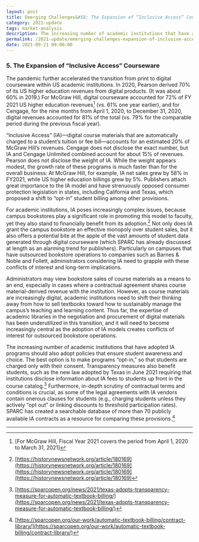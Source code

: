 ```yaml
---
layout: post
title: Emerging Challenges&#58; The Expansion of “Inclusive Access” Courseware
category: 2021-update
tags: market-analysis
description: The increasing number of academic institutions that have adopted IA programs should also adopt policies that ensure student awareness and choice. The best option is to make programs “opt-in,” so that students are charged only with their consent.  
permalink: /2021-update/emerging-challenges-expansion-of-inclusive-access
date: 2021-09-21 09:00:00
---
```


### 5. The Expansion of “Inclusive Access” Courseware

The pandemic further accelerated the transition from print to digital courseware within US academic institutions. In 2020, Pearson derived 70% of its US higher education revenues from digital products. (It was about 60% in 2019.) For McGraw Hill, digital courseware accounted for 72% of FY 2021 US higher education revenues[^18] (vs. 61% one year earlier), and for Cengage, for the nine months from April 1, 2020, to December 31, 2020, digital revenues accounted for 81% of the total (vs. 79% for the comparable period during the previous fiscal year). 

“Inclusive Access” (IA)—digital course materials that are automatically charged to a student’s tuition or fee bill—accounts for an estimated 20% of McGraw Hill’s revenues. Cengage does not disclose the exact number, but IA and Cengage Unlimited combined account for about 15% of revenues. Pearson does not disclose the weight of IA. While the weight appears modest, the growth rate of these programs is much faster than for the overall business: At McGraw Hill, for example, IA net sales grew by 58% in FY2021, while US higher education billings grew by 5%. Publishers attach great importance to the IA model and have strenuously opposed consumer protection legislation in states, including California and Texas, which proposed a shift to “opt-in” student billing among other provisions.

For academic institutions, IA poses increasingly complex issues, because campus bookstores play a significant role in promoting this model to faculty, yet they also stand to financially benefit from its adoption.[^19] Not only does IA grant the campus bookstore an effective monopoly over student sales, but it also offers a potential bite at the apple of the vast amounts of student data generated through digital courseware (which SPARC has already discussed at length as an alarming trend for publishers). Particularly on campuses that have outsourced bookstore operations to companies such as Barnes & Noble and Follett, administrators considering IA need to grapple with these conflicts of interest and long-term implications.

Administrators may view bookstore sales of course materials as a means to an end, especially in cases where a contractual agreement shares course material-derived revenue with the institution. However, as course materials are increasingly digital, academic institutions need to shift their thinking away from how to sell textbooks toward how to sustainably manage the campus’s teaching and learning content. Thus far, the expertise of academic libraries in the negotiation and procurement of digital materials has been underutilized in this transition, and it will need to become increasingly central as the adoption of IA models creates conflicts of interest for outsourced bookstore operations.

The increasing number of academic institutions that have adopted IA programs should also adopt policies that ensure student awareness and choice. The best option is to make programs “opt-in,” so that students are charged only with their consent. Transparency measures also benefit students, such as the new law adopted by Texas in June 2021 requiring that institutions disclose information about IA fees to students up front in the course catalog.[^20] Furthermore, in-depth scrutiny of contractual terms and conditions is crucial, as some of the legal agreements with IA vendors contain onerous clauses for students (e.g., charging students unless they actively “opt out” or linking discounts to threshold participation rates). SPARC has created a searchable database of more than 70 publicly available IA contracts as a resource for comparing these provisions.[^21]


***

[^18]: [For McGraw Hill, Fiscal Year 2021 covers the period from April 1, 2020 to March 31, 2021]

[^19]: [https://historynewsnetwork.org/article/180169](https://historynewsnetwork.org/article/180169](https://historynewsnetwork.org/article/180169](https://historynewsnetwork.org/article/180169)

[^20]: [https://sparcopen.org/news/2021/texas-adopts-transparency-measure-for-automatic-textbook-billing/](https://sparcopen.org/news/2021/texas-adopts-transparency-measure-for-automatic-textbook-billing/)

[^21]: [https://sparcopen.org/our-work/automatic-textbook-billing/contract-library/](https://sparcopen.org/our-work/automatic-textbook-billing/contract-library/)
